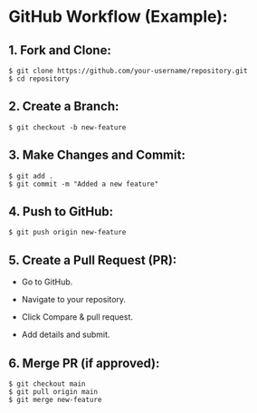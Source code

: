 # **GitHub Workflow (Example):**

## 1. Fork and Clone:
<pre><code>$ git clone https://github.com/your-username/repository.git
$ cd repository
</code></pre>

## 2. Create a Branch:
`$ git checkout -b new-feature`

## 3. Make Changes and Commit:
<pre><code>$ git add .
$ git commit -m "Added a new feature" 
</code></pre>

## 4. Push to GitHub:
` $ git push origin new-feature `

## 5. Create a Pull Request (PR):
* Go to GitHub.

* Navigate to your repository.

* Click Compare & pull request.

* Add details and submit.

## 6. Merge PR (if approved):
<pre><code>$ git checkout main
$ git pull origin main
$ git merge new-feature
</code></pre>
